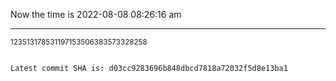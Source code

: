 Now the time is 2022-08-08 08:26:16 am

---

<small>123513178531197153506383573328258</small>

```txt

Latest commit SHA is: d03cc9283696b848dbcd7818a72032f5d8e13ba1
```
